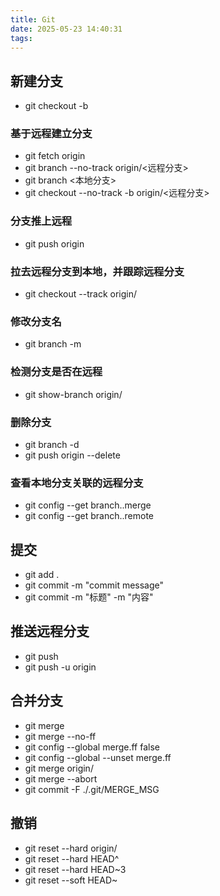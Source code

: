```yaml
---
title: Git
date: 2025-05-23 14:40:31
tags:
---
```


## 新建分支

- git checkout -b <branch-name>

### 基于远程建立分支

- git fetch origin
- git branch --no-track <branch-name> origin/<远程分支>
- git branch <branch-name> <本地分支>
- git checkout --no-track -b <branch-name> origin/<远程分支>

### 分支推上远程

- git push origin <branch-name>

### 拉去远程分支到本地，并跟踪远程分支

- git checkout --track origin/<branch-name>

### 修改分支名

- git branch -m <old-branch-name> <new-branch-name>

### 检测分支是否在远程

- git show-branch origin/<branch-name>

### 删除分支

- git branch -d <branch-name>
- git push origin --delete <branch-name>

### 查看本地分支关联的远程分支

- git config --get branch.<branch-name>.merge
- git config --get branch.<branch-name>.remote

###

## 提交

- git add .
- git commit -m "commit message"
- git commit -m "标题" -m "内容"

## 推送远程分支

- git push
- git push -u origin <branch-name>

## 合并分支

- git merge <branch-name>
- git merge --no-ff <branch-name>
- git config --global merge.ff false
- git config --global --unset merge.ff
- git merge origin/<branch-name>
- git merge --abort
- git commit -F ./.git/MERGE_MSG

## 撤销

- git reset --hard origin/<branch-name>
- git reset --hard HEAD^
- git reset --hard HEAD~3
- git reset --soft HEAD~
